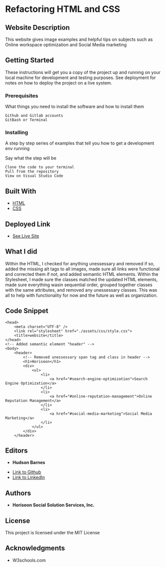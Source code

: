 # Refactoring HTML and CSS

## Website Description

This website gives image examples and helpful tips on subjects such as Online workspace optimization and Social Media marketing

## Getting Started

These instructions will get you a copy of the project up and running on your local machine for development and testing purposes. See deployment for notes on how to deploy the project on a live system.

### Prerequisites

What things you need to install the software and how to install them

```
Github and Gitlab accounts
GitBash or Terminal
```

### Installing

A step by step series of examples that tell you how to get a development env running

Say what the step will be

```
Clone the code to your terminal
Pull from the repository
View on Visual Studio Code
```

## Built With

* [HTML](https://developer.mozilla.org/en-US/docs/Web/HTML)
* [CSS](https://developer.mozilla.org/en-US/docs/Web/CSS)

## Deployed Link

* [See Live Site](https://hudsonmbarnes.github.io/refactoring-html/)

## What I did

Within the HTML, I checked for anything unessessary and removed if so, added the missing alt tags to all images, made sure all links were functional and corrected them if not, and added semantic HTML elements.
Within the Stylesheet, I made sure the classes matched the updated HTML elements, made sure everything wasin sequential order, grouped together classes with the same attributes, and removed any unessessary classes.
This was all to help with functionality for now and the future as well as organization.

## Code Snippet

```
<head>
    <meta charset="UTF-8" />
    <link rel="stylesheet" href="./assets/css/style.css">
    <title>website</title>
</head>
<!-- Added semantic element "header" -->
<body>
    <header>
        <!-- Removed unessessary span tag and class in header -->
        <h1>Horiseon</h1>
        <div>
            <ul>
                <li>
                    <a href="#search-engine-optimization">Search Engine Optimization</a>
                </li>
                <li>
                    <a href="#online-reputation-management">Online Reputation Management</a>
                </li>
                <li>
                    <a href="#social-media-marketing">Social Media Marketing</a>
                </li>
            </ul>
        </div>
    </header>

```

## Editors

* **Hudson Barnes**
- [Link to Github](https://github.com/hudsonmbarnes)
- [Link to LinkedIn](https://www.linkedin.com/in/hudson-barnes-398483151/) 


## Authors

* **Horiseon Social Solution Services, Inc.** 


## License

This project is licensed under the MIT License 

## Acknowledgments

* W3schools.com